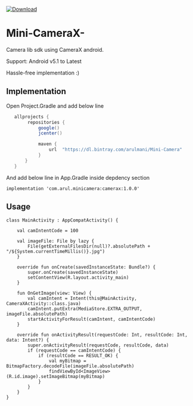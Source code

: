 [ ![Download](https://api.bintray.com/packages/arulmani/Mini-Camera/Mini-Camera/images/download.svg?version=1.0.2) ](https://bintray.com/arulmani/Mini-Camera/Mini-Camera/1.0.2/link)

# Mini-CameraX-

Camera lib sdk using CameraX android. 

Support: Android v5.1 to Latest


Hassle-free implementation :)

## Implementation

Open Project.Gradle and add below line

```groovy
   allprojects {
        repositories {
            google()
            jcenter()

            maven {
                url  "https://dl.bintray.com/arulmani/Mini-Camera"
            }
       }
   }
```

And add below line in App.Gradle inside depdency section

    implementation 'com.arul.minicamera:camerax:1.0.0'

## Usage

```
class MainActivity : AppCompatActivity() {

    val camIntentCode = 100

    val imageFile: File by lazy {
        File(getExternalFilesDir(null)?.absolutePath + "/${System.currentTimeMillis()}.jpg")
    }

    override fun onCreate(savedInstanceState: Bundle?) {
        super.onCreate(savedInstanceState)
        setContentView(R.layout.activity_main)
    }

    fun OnGetImage(view: View) {
        val camIntent = Intent(this@MainActivity, CameraXActivity::class.java)
        camIntent.putExtra(MediaStore.EXTRA_OUTPUT, imageFile.absolutePath)
        startActivityForResult(camIntent, camIntentCode)
    }

    override fun onActivityResult(requestCode: Int, resultCode: Int, data: Intent?) {
        super.onActivityResult(requestCode, resultCode, data)
        if (requestCode == camIntentCode) {
            if (resultCode == RESULT_OK) {
                val myBitmap = BitmapFactory.decodeFile(imageFile.absolutePath)
                findViewById<ImageView>(R.id.image).setImageBitmap(myBitmap)
            }
        }
    }
}

```
